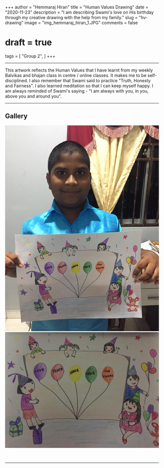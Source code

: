 +++
author = "Hemmaraj Hiran"
title = "Human Values Drawing"
date = "2020-11-23"
description = "I am describing Swami's love on His birthday through my creative drawing with the help from my family."
slug = "hv-drawing"
image = "img_hemmaraj_hiran_1.JPG"
comments = false
# draft = true
tags = [
    "Group 2",
]
+++

---

This artwork reflects the Human Values that I have learnt from my weekly Balvikas and bhajan class in centre / online classes. It makes me to be self-disciplined. I also remember that Swami said to practice "Truth, Honesty and Fairness". I also learned meditation so that I can keep myself happy. I am always reminded of Swami's saying - "I am always with you, in you, above you and around you".

---

## Gallery

![](img_hemmaraj_hiran_1.JPG) ![](img_hemmaraj_hiran_2.JPG)

<br>

---
